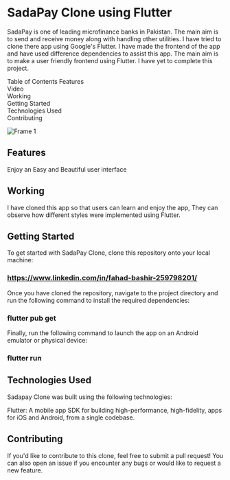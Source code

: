 # SadaPay Clone using Flutter
SadaPay is one of leading microfinance banks in Pakistan. The main aim is to send and receive money along with handling other utilities. I have tried to clone there app using Google's Flutter. I have made the frontend of the app and have used difference dependencies to assist this app. The main aim is to make a user friendly frontend using Flutter. I have yet to complete this project.

Table of Contents
Features\
Video\
Working\
Getting Started\
Technologies Used\
Contributing

![Frame 1](https://github.com/bashirfahad/sadapay-clone/assets/144224515/00f6048f-2714-4abc-bf86-f692b9e089b6)

## Features
Enjoy an Easy and Beautiful user interface

## Working
I have cloned this app so that users can learn and enjoy the app, They can observe how different styles were implemented using Flutter.

## Getting Started
To get started with SadaPay Clone, clone this repository onto your local machine:

### https://www.linkedin.com/in/fahad-bashir-259798201/

Once you have cloned the repository, navigate to the project directory and run the following command to install the required dependencies:

### flutter pub get

Finally, run the following command to launch the app on an Android emulator or physical device:

### flutter run

## Technologies Used
Sadapay Clone was built using the following technologies:

Flutter: A mobile app SDK for building high-performance, high-fidelity, apps for iOS and Android, from a single codebase.

## Contributing
If you'd like to contribute to this clone, feel free to submit a pull request! You can also open an issue if you encounter any bugs or would like to request a new feature.
